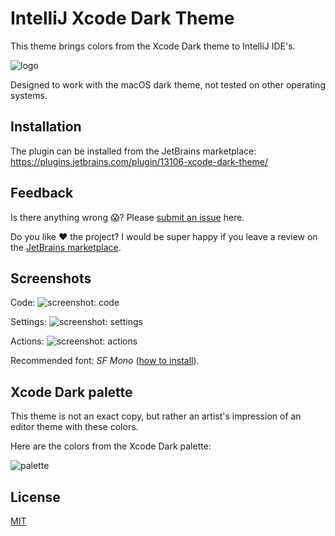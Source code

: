 # IntelliJ Xcode Dark Theme

This theme brings colors from the Xcode Dark theme to IntelliJ IDE's.

![logo](resources/META-INF/pluginIcon.svg)

Designed to work with the macOS dark theme, not tested on other operating systems.

## Installation

The plugin can be installed from the JetBrains marketplace:
https://plugins.jetbrains.com/plugin/13106-xcode-dark-theme/

## Feedback

Is there anything wrong 😱? Please [submit an issue](https://github.com/antelle/intellij-xcode-dark-theme/issues) here.  

Do you like ❤️ the project? I would be super happy if you leave a review on the
 [JetBrains marketplace](https://plugins.jetbrains.com/plugin/13106-xcode-dark-theme/).

## Screenshots

Code:
![screenshot: code](images/screenshot-code.png)

Settings:
![screenshot: settings](images/screenshot-settings.png)

Actions:
![screenshot: actions](images/screenshot-actions.png)

Recommended font: _SF Mono_
([how to install](https://medium.com/@shashikant.jagtap/getting-apples-sf-mono-font-in-macos-1de5183add84)).

## Xcode Dark palette

This theme is not an exact copy, but rather an artist's impression
of an editor theme with these colors.

Here are the colors from the Xcode Dark palette:

![palette](images/xcode-dark-palette.svg)

## License

[MIT](LICENSE)
